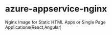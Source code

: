 # azure-appservice-nginx
Nginx Image for Static HTML Apps or Single Page Applications(React,Angular)
